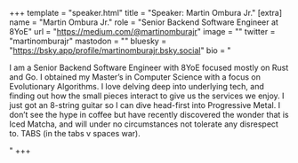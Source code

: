 +++
template = "speaker.html"
title = "Speaker: Martin Ombura Jr."
[extra]
  name = "Martin Ombura Jr."
  role = "Senior Backend Software Engineer at 8YoE"
  url = "https://medium.com/@martinomburajr"
  image = ""
  twitter = "martinomburajr"
  mastodon = ""
  bluesky = "https://bsky.app/profile/martinomburajr.bsky.social"
  bio = "<p>I am a Senior Backend Software Engineer with 8YoE focused mostly on Rust and Go. I obtained my Master’s in Computer Science with a focus on Evolutionary Algorithms. I love delving deep into underlying tech, and finding out how the small pieces interact to give us the services we enjoy. I just got an 8-string guitar so I can dive head-first into Progressive Metal. I don’t see the hype in coffee but have recently discovered the wonder that is Iced Matcha, and will under no circumstances not tolerate any disrespect to. TABS (in the tabs v spaces war).</p>"
+++
